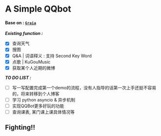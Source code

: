 # A Simple QQbot

#### Base on : [`Graia`](https://github.com/GraiaProject/Application)

***Existing function :***
- [x] 查询天气
- [x] 搜图
- [x] Q&A | 词语释义 : 支持 Second Key Word
- [x] 点歌 | KuGouMusic
- [x] 获取某个人近期的微博

***TO DO LIST :***
- [ ] 写一写配置完成第一个demo的流程，没有人指导的话第一次上手还挺不容易的，将来转移到个人博客
- [ ] 学习 python asyncio & 异步机制
- [ ] 实现QQBot更多好玩的功能
- [ ] 查询课表, 某门课上课具体情况等

## Fighting!!
